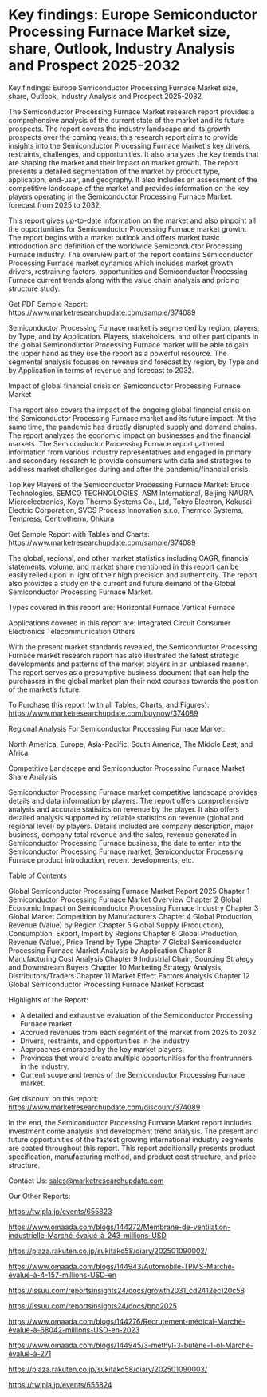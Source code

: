 # Key findings: Europe Semiconductor Processing Furnace Market size, share, Outlook, Industry Analysis and Prospect 2025-2032

 Key findings: Europe Semiconductor Processing Furnace Market size, share, Outlook, Industry Analysis and Prospect 2025-2032

The Semiconductor Processing Furnace Market research report provides a comprehensive analysis of the current state of the market and its future prospects. The report covers the industry landscape and its growth prospects over the coming years. this research report aims to provide insights into the Semiconductor Processing Furnace Market's key drivers, restraints, challenges, and opportunities. It also analyzes the key trends that are shaping the market and their impact on market growth. The report presents a detailed segmentation of the market by product type, application, end-user, and geography. It also includes an assessment of the competitive landscape of the market and provides information on the key players operating in the Semiconductor Processing Furnace Market. forecast from 2025 to 2032.

This report gives up-to-date information on the market and also pinpoint all the opportunities for Semiconductor Processing Furnace market growth. The report begins with a market outlook and offers market basic introduction and definition of the worldwide Semiconductor Processing Furnace industry. The overview part of the report contains Semiconductor Processing Furnace market dynamics which includes market growth drivers, restraining factors, opportunities and Semiconductor Processing Furnace current trends along with the value chain analysis and pricing structure study.

Get PDF Sample Report: https://www.marketresearchupdate.com/sample/374089

Semiconductor Processing Furnace market is segmented by region, players, by Type, and by Application. Players, stakeholders, and other participants in the global Semiconductor Processing Furnace market will be able to gain the upper hand as they use the report as a powerful resource. The segmental analysis focuses on revenue and forecast by region, by Type and by Application in terms of revenue and forecast to 2032.

Impact of global financial crisis on Semiconductor Processing Furnace Market

The report also covers the impact of the ongoing global financial crisis on the Semiconductor Processing Furnace market and its future impact. At the same time, the pandemic has directly disrupted supply and demand chains. The report analyzes the economic impact on businesses and the financial markets. The Semiconductor Processing Furnace report gathered information from various industry representatives and engaged in primary and secondary research to provide consumers with data and strategies to address market challenges during and after the pandemic/financial crisis.

Top Key Players of the Semiconductor Processing Furnace Market:
Bruce Technologies, SEMCO TECHNOLOGIES, ASM International, Beijing NAURA Microelectronics, Koyo Thermo Systems Co., Ltd, Tokyo Electron, Kokusai Electric Corporation, SVCS Process Innovation s.r.o, Thermco Systems, Tempress, Centrotherm, Ohkura


Get Sample Report with Tables and Charts: https://www.marketresearchupdate.com/sample/374089

The global, regional, and other market statistics including CAGR, financial statements, volume, and market share mentioned in this report can be easily relied upon in light of their high precision and authenticity. The report also provides a study on the current and future demand of the Global Semiconductor Processing Furnace Market.

Types covered in this report are:
Horizontal Furnace
Vertical Furnace


Applications covered in this report are:
Integrated Circuit
Consumer Electronics
Telecommunication
Others


With the present market standards revealed, the Semiconductor Processing Furnace market research report has also illustrated the latest strategic developments and patterns of the market players in an unbiased manner. The report serves as a presumptive business document that can help the purchasers in the global market plan their next courses towards the position of the market’s future.

To Purchase this report (with all Tables, Charts, and Figures): https://www.marketresearchupdate.com/buynow/374089

Regional Analysis For Semiconductor Processing Furnace Market:

North America, Europe, Asia-Pacific, South America, The Middle East, and Africa

Competitive Landscape and Semiconductor Processing Furnace Market Share Analysis

Semiconductor Processing Furnace market competitive landscape provides details and data information by players. The report offers comprehensive analysis and accurate statistics on revenue by the player. It also offers detailed analysis supported by reliable statistics on revenue (global and regional level) by players. Details included are company description, major business, company total revenue and the sales, revenue generated in Semiconductor Processing Furnace business, the date to enter into the Semiconductor Processing Furnace market, Semiconductor Processing Furnace product introduction, recent developments, etc.

Table of Contents

Global Semiconductor Processing Furnace Market Report 2025
Chapter 1 Semiconductor Processing Furnace Market Overview
Chapter 2 Global Economic Impact on Semiconductor Processing Furnace Industry
Chapter 3 Global Market Competition by Manufacturers
Chapter 4 Global Production, Revenue (Value) by Region
Chapter 5 Global Supply (Production), Consumption, Export, Import by Regions
Chapter 6 Global Production, Revenue (Value), Price Trend by Type
Chapter 7 Global Semiconductor Processing Furnace Market Analysis by Application
Chapter 8 Manufacturing Cost Analysis
Chapter 9 Industrial Chain, Sourcing Strategy and Downstream Buyers
Chapter 10 Marketing Strategy Analysis, Distributors/Traders
Chapter 11 Market Effect Factors Analysis
Chapter 12 Global Semiconductor Processing Furnace Market Forecast

Highlights of the Report:

- A detailed and exhaustive evaluation of the Semiconductor Processing Furnace market.
- Accrued revenues from each segment of the market from 2025 to 2032.
- Drivers, restraints, and opportunities in the industry.
- Approaches embraced by the key market players.
- Provinces that would create multiple opportunities for the frontrunners in the industry.
- Current scope and trends of the Semiconductor Processing Furnace market.

Get discount on this report: https://www.marketresearchupdate.com/discount/374089

In the end, the Semiconductor Processing Furnace Market report includes investment come analysis and development trend analysis. The present and future opportunities of the fastest growing international industry segments are coated throughout this report. This report additionally presents product specification, manufacturing method, and product cost structure, and price structure.

Contact Us:
sales@marketresearchupdate.com

Our Other Reports:

https://twipla.jp/events/655823

https://www.omaada.com/blogs/144272/Membrane-de-ventilation-industrielle-Marché-évalué-à-243-millions-USD

https://plaza.rakuten.co.jp/sukitako58/diary/202501090002/

https://www.omaada.com/blogs/144943/Automobile-TPMS-Marché-évalué-à-4-157-millions-USD-en

https://issuu.com/reportsinsights24/docs/growth2031_cd2412ec120c58

https://issuu.com/reportsinsights24/docs/bpo2025

https://www.omaada.com/blogs/144276/Recrutement-médical-Marché-évalué-à-68042-millions-USD-en-2023

https://www.omaada.com/blogs/144945/3-méthyl-3-butène-1-ol-Marché-évalué-à-271

https://plaza.rakuten.co.jp/sukitako58/diary/202501090003/

https://twipla.jp/events/655824
